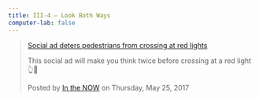 ```yaml
---
title: III-4 — Look Both Ways
computer-lab: false
---
```


<div class="fb-video" data-href="https://www.facebook.com/inthenow/videos/819308781552826/" data-width="500" data-show-text="true"><blockquote cite="https://www.facebook.com/inthenow/videos/819308781552826/" class="fb-xfbml-parse-ignore"><a href="https://www.facebook.com/inthenow/videos/819308781552826/">Social ad deters pedestrians from crossing at red lights</a><p>This social ad will make you think twice before crossing at a red light 👆🚦</p>Posted by <a href="https://www.facebook.com/inthenow/">In the NOW</a> on Thursday, May 25, 2017</blockquote></div>
